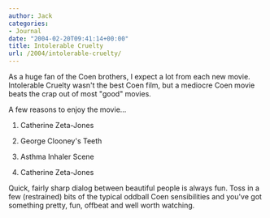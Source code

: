 ```yaml
---
author: Jack
categories:
- Journal
date: "2004-02-20T09:41:14+00:00"
title: Intolerable Cruelty
url: /2004/intolerable-cruelty/
---
```


As a huge fan of the Coen brothers, I expect a lot from each new movie. Intolerable Cruelty wasn't the best Coen film, but a mediocre Coen movie beats the crap out of most "good" movies.

A few reasons to enjoy the movie&#8230;

</p> 

  1. Catherine Zeta-Jones


  2. George Clooney's Teeth


  3. Asthma Inhaler Scene


  4. Catherine Zeta-Jones
</ol> 

Quick, fairly sharp dialog between beautiful people is always fun. Toss in a few (restrained) bits of the typical oddball Coen sensibilities and you've got something pretty, fun, offbeat and well worth watching.